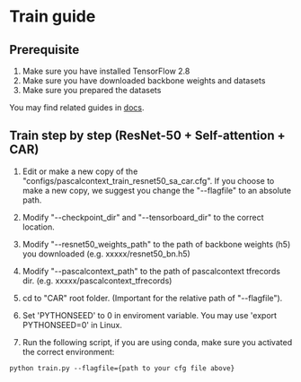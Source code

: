 # Train guide

## Prerequisite

1. Make sure you have installed TensorFlow 2.8
2. Make sure you have downloaded backbone weights and datasets
3. Make sure you prepared the datasets

You may find related guides in [docs](./).

## Train step by step (ResNet-50 + Self-attention + CAR)

1. Edit or make a new copy of the "configs/pascalcontext_train_resnet50_sa_car.cfg". If you choose to make a new copy, we suggest you change the "--flagfile" to an absolute path.

2. Modify "--checkpoint_dir" and "--tensorboard_dir" to the correct location.

3. Modify "--resnet50_weights_path" to the path of backbone weights (h5) you downloaded (e.g. xxxxx/resnet50_bn.h5)

4. Modify "--pascalcontext_path" to the path of pascalcontext tfrecords dir. (e.g. xxxxx/pascalcontext_tfrecords)

5. cd to "CAR" root folder. (Important for the relative path of "--flagfile").

6. Set 'PYTHONSEED' to 0 in enviroment variable. You may use 'export PYTHONSEED=0' in Linux.

7. Run the following script, if you are using conda, make sure you activated the correct environment:
```
python train.py --flagfile={path to your cfg file above}
```
